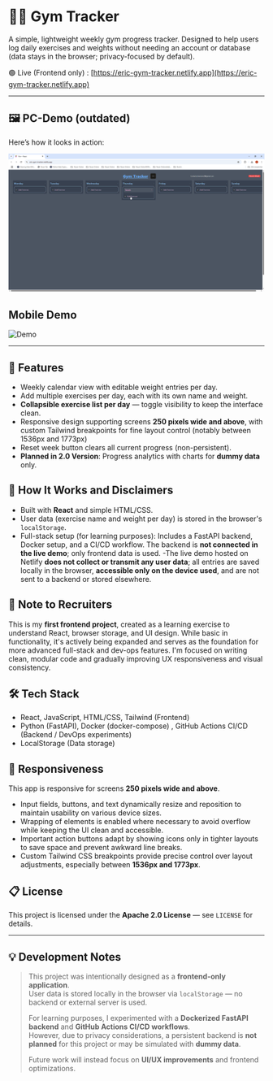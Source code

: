 # 🏋️‍♂️ Gym Tracker

A simple, lightweight weekly gym progress tracker. Designed to help users log daily exercises and weights without needing an account or database (data stays in the browser; privacy-focused by default).


🟢 Live (Frontend only) : [https://eric-gym-tracker.netlify.app](https://eric-gym-tracker.netlify.app)

---

## 🖼️ PC-Demo (outdated)

Here’s how it looks in action:

![Demo](frontend/src/assets/gym-tracker-demo.gif)

## Mobile Demo

![Demo](frontend/src/assets/Mobile_Demo.gif)

---

## 📌 Features

- Weekly calendar view with editable weight entries per day.
- Add multiple exercises per day, each with its own name and weight.
- **Collapsible exercise list per day** — toggle visibility to keep the interface clean.
- Responsive design supporting screens **250 pixels wide and above**, with custom Tailwind breakpoints for fine layout control (notably between 1536px and 1773px)
- Reset week button clears all current progress (non-persistent).
- **Planned in 2.0 Version**: Progress analytics with charts for **dummy data** only.

## 🚀 How It Works and Disclaimers

- Built with **React** and simple HTML/CSS.
- User data (exercise name and weight per day) is stored in the browser's `localStorage`.
- Full-stack setup (for learning purposes): Includes a FastAPI backend, Docker setup, and a CI/CD workflow. The backend is **not connected in the live demo**; only frontend data is used.
-The live demo hosted on Netlify **does not collect or transmit any user data**; all entries are saved locally in the browser, **accessible only on the device used**, and are not sent to a backend or stored elsewhere.


## 💼 Note to Recruiters

This is my **first frontend project**, created as a learning exercise to understand React, browser storage, and UI design. While basic in functionality, it's actively being expanded and serves as the foundation for more advanced full-stack and dev-ops features. I'm focused on writing clean, modular code and gradually improving UX responsiveness and visual consistency.

## 🛠️ Tech Stack

- React, JavaScript, HTML/CSS, Tailwind (Frontend)
- Python (FastAPI), Docker (docker-compose) , GitHub Actions CI/CD (Backend / DevOps experiments)
- LocalStorage (Data storage)

## 📱 Responsiveness

This app is responsive for screens **250 pixels wide and above**.

- Input fields, buttons, and text dynamically resize and reposition to maintain usability on various device sizes.
- Wrapping of elements is enabled where necessary to avoid overflow while keeping the UI clean and accessible.
- Important action buttons adapt by showing icons only in tighter layouts to save space and prevent awkward line breaks.
- Custom Tailwind CSS breakpoints provide precise control over layout adjustments, especially between **1536px and 1773px**.

## 📋 License

This project is licensed under the **Apache 2.0 License** — see `LICENSE` for details.

---

## 💡 Development Notes

> This project was intentionally designed as a **frontend-only application**.  
> User data is stored locally in the browser via `localStorage` — no backend or external server is used.  
>
> For learning purposes, I experimented with a **Dockerized FastAPI backend** and **GitHub Actions CI/CD workflows**.  
> However, due to privacy considerations, a persistent backend is **not planned** for this project or may be simulated with **dummy data**.  
>
> Future work will instead focus on **UI/UX improvements** and frontend optimizations.
